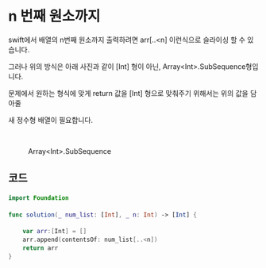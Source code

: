 # n 번째 원소까지

swift에서 배열의 n번째 원소까지 출력하려면 arr\[..\<n] 이런식으로 슬라이싱 할 수 있습니다.

그러나 위의 방식은 아래 사진과 같이 \[Int] 형이 아닌, Array\<Int>.SubSequence형입니다.

문제에서 원하는 형식에 맞게 return 값을 \[Int] 형으로 맞춰주기 위해서는 위의 값을 담아줄&#x20;

새 정수형 배열이 필요합니다.

<figure><img src="../../.gitbook/assets/스크린샷 2023-06-04 오후 12.47.13.png" alt=""><figcaption><p>Array&#x3C;Int>.SubSequence</p></figcaption></figure>

## 코드&#x20;

```swift
import Foundation

func solution(_ num_list: [Int], _ n: Int) -> [Int] {

    var arr:[Int] = []
    arr.append(contentsOf: num_list[..<n])
    return arr
}
```
